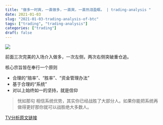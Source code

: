 ```yaml
---
title: "做多一时爽，一直做多，一直爽，一直热泪盈眶。 | trading-analysis "
date: 2021-01-03
slug: "2021-01-03-trading-analysis-of-btc"
tags: ["trading", "trading-analysis"]
categories: ["trading"]
draft: false
---
```


![](/images/2021-01-03-trading-analysis-of-btc_1.png)

前面三次完美的入场介入做多，一次左侧，两次右侧突破重仓追。

核心宗旨皆在奉行一个原则

- 合理的“赔率”、“胜率”、“资金管理办法”
- 基于合理的“系统”
- 对以上始终如一的坚持，就是信仰

> 恍如那句 相信系统优势，其实你已经战胜了大部分人。如果你能把系统再做得更好那你就可以战胜绝大多数人。

[TV分析原文链接](https://cn.tradingview.com/chart/BTCUSDT/QaRYryxP/)
